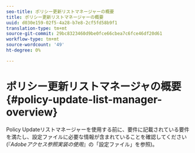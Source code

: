```yaml
---
seo-title: ポリシー更新リストマネージャーの概要
title: ポリシー更新リストマネージャーの概要
uuid: d030e159-02f5-4a28-b7e8-2cf5fd58b9f1
translation-type: tm+mt
source-git-commit: 29bc8323460d9be0fce66cbea7c6fce46df20d61
workflow-type: tm+mt
source-wordcount: '49'
ht-degree: 0%

---
```



# ポリシー更新リストマネージャの概要{#policy-update-list-manager-overview}

Policy Updateリストマネージャーを使用する前に、要件に記載されている要件を満たし、設定ファイルに必要な情報が含まれていることを確認してください(『*Adobeアクセス参照実装の使用*』の「設定ファイル」を参照)。
